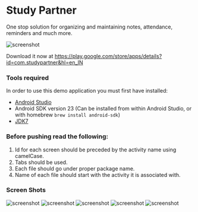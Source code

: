 # Study Partner
One stop solution for organizing and maintaining notes, attendance, reminders and much more.

![screenshot](https://github.com/krayong/Study_Partner/blob/master/app/src/main/app_logo-playstore.png)

Download it now at https://play.google.com/store/apps/details?id=com.studypartner&hl=en_IN

### Tools required
In order to use this demo application you must first have installed:
* [Android Studio](https://developer.android.com/studio/index.html)
* Android SDK version 23 (Can be installed from within Android Studio, or with homebrew `brew install android-sdk`)
* [JDK7](http://www.oracle.com/technetwork/java/javase/downloads/jdk7-downloads-1880260.html)

### Before pushing read the following:

1. Id for each screen should be preceded by the activity name using camelCase.
2. Tabs should be used.
3. Each file should go under proper package name.
4. Name of each file should start with the activity it is associated with.

### Screen Shots
![screenshot](https://github.com/krayong/Study_Partner/blob/master/Home%20Screen.jpg)
![screenshot](https://github.com/krayong/Study_Partner/blob/master/File%20Screen.jpg)
![screenshot](https://github.com/krayong/Study_Partner/blob/master/Attendance%20Screen.jpg)
![screenshot](https://github.com/krayong/Study_Partner/blob/master/Reminder%20Screen.jpg)
![screenshot](https://github.com/krayong/Study_Partner/blob/master/Star%20Screen.jpg)
